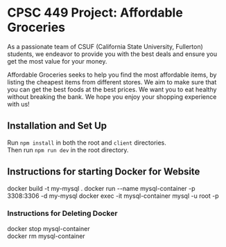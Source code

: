 # CPSC 449 Project: Affordable Groceries

As a passionate team of CSUF (California State University, Fullerton) students,
we endeavor to provide you with the best
deals and ensure you get the most value for your money.  

Affordable Groceries seeks to help you find the most affordable items,
by listing the cheapest items from different stores. We aim to make sure that you can get the best
foods at the best prices. We want you to eat healthy without breaking the bank. We hope you enjoy your shopping experience with us!

## Installation and Set Up

Run `npm install` in both the root and `client` directories. \
Then run `npm run dev` in the root directory.

## Instructions for starting Docker for Website 
docker build -t my-mysql . 
docker run --name mysql-container -p 3308:3306 -d my-mysql 
docker exec -it mysql-container mysql -u root -p

### Instructions for Deleting Docker 
docker stop mysql-container     
docker rm mysql-container 